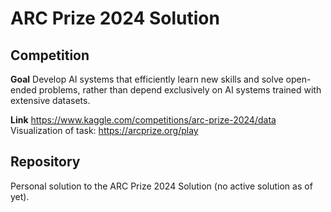 # ARC Prize 2024 Solution

## Competition

**Goal** Develop AI systems that efficiently learn new skills and solve open-ended problems, rather than depend exclusively on AI systems trained with extensive datasets.

**Link** https://www.kaggle.com/competitions/arc-prize-2024/data
Visualization of task: https://arcprize.org/play

## Repository

Personal solution to the ARC Prize 2024 Solution (no active solution as of yet).

